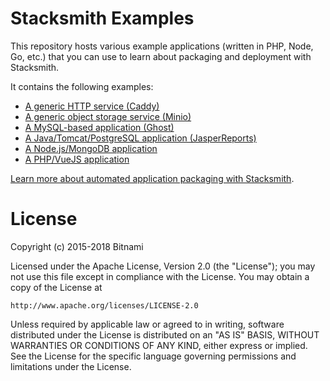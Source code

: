 # Stacksmith Examples

This repository hosts various example applications (written in PHP, Node, Go, etc.) that you can use to learn about packaging and deployment with Stacksmith.

It contains the following examples:

* [A generic HTTP service (Caddy)](generic/caddy)
* [A generic object storage service (Minio)](generic/minio)
* [A MySQL-based application (Ghost)](generic-with-mysql/ghost)
* [A Java/Tomcat/PostgreSQL application (JasperReports)](java-tomcat/jasperreports)
* [A Node.js/MongoDB application](nodejs-with-nosql/todo/)
* [A PHP/VueJS application](php/todo/)

[Learn more about automated application packaging with Stacksmith](https://bitnami.com/application-packaging).

# License

Copyright (c) 2015-2018 Bitnami

Licensed under the Apache License, Version 2.0 (the "License");
you may not use this file except in compliance with the License.
You may obtain a copy of the License at

    http://www.apache.org/licenses/LICENSE-2.0

Unless required by applicable law or agreed to in writing, software
distributed under the License is distributed on an "AS IS" BASIS,
WITHOUT WARRANTIES OR CONDITIONS OF ANY KIND, either express or implied.
See the License for the specific language governing permissions and
limitations under the License.
